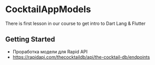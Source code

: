 # CocktailAppModels

There is first lesson in our course to get intro to Dart Lang & Flutter

## Getting Started

- Проработка модели для Rapid API
- https://rapidapi.com/thecocktaildb/api/the-cocktail-db/endpoints


